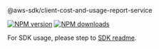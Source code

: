 @aws-sdk/client-cost-and-usage-report-service

[![NPM version](https://img.shields.io/npm/v/@aws-sdk/client-cost-and-usage-report-service/beta.svg)](https://www.npmjs.com/package/@aws-sdk/client-cost-and-usage-report-service)
[![NPM downloads](https://img.shields.io/npm/dm/@aws-sdk/client-cost-and-usage-report-service.svg)](https://www.npmjs.com/package/@aws-sdk/client-cost-and-usage-report-service)

For SDK usage, please step to [SDK readme](https://github.com/aws/aws-sdk-js-v3).
